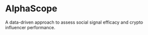 # AlphaScope
A data-driven approach to assess social signal efficacy and crypto influencer performance.
